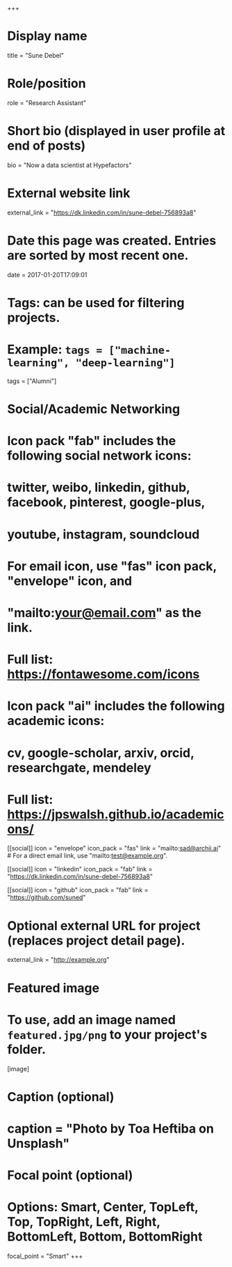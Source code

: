 +++
# Display name
title = "Sune Debel"

# Role/position
role = "Research Assistant"

# Short bio (displayed in user profile at end of posts)
bio = "Now a data scientist at Hypefactors"

# External website link
external_link = "https://dk.linkedin.com/in/sune-debel-756893a8"

# Date this page was created. Entries are sorted by most recent one.
date = 2017-01-20T17:09:01

# Tags: can be used for filtering projects.
# Example: `tags = ["machine-learning", "deep-learning"]`
tags = ["Alumni"]

# Social/Academic Networking
#
# Icon pack "fab" includes the following social network icons:
#
#   twitter, weibo, linkedin, github, facebook, pinterest, google-plus,
#   youtube, instagram, soundcloud
#
#   For email icon, use "fas" icon pack, "envelope" icon, and
#   "mailto:your@email.com" as the link.
#
#   Full list: https://fontawesome.com/icons
#
# Icon pack "ai" includes the following academic icons:
#
#   cv, google-scholar, arxiv, orcid, researchgate, mendeley
#
#   Full list: https://jpswalsh.github.io/academicons/

[[social]]
icon = "envelope"
icon_pack = "fas"
link = "mailto:sad@archii.ai"  # For a direct email link, use "mailto:test@example.org".

[[social]]
icon = "linkedin"
icon_pack = "fab"
link = "https://dk.linkedin.com/in/sune-debel-756893a8"

[[social]]
icon = "github"
icon_pack = "fab"
link = "https://github.com/suned"


# Optional external URL for project (replaces project detail page).
external_link = "http://example.org"

# Featured image
# To use, add an image named `featured.jpg/png` to your project's folder. 
[image]
  # Caption (optional)
  # caption = "Photo by Toa Heftiba on Unsplash"

  # Focal point (optional)
  # Options: Smart, Center, TopLeft, Top, TopRight, Left, Right, BottomLeft, Bottom, BottomRight
  focal_point = "Smart"
+++
